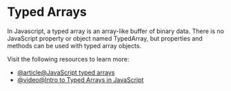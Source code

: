 # Typed Arrays

In Javascript, a typed array is an array-like buffer of binary data. There is no JavaScript property or object named TypedArray, but properties and methods can be used with typed array objects.

Visit the following resources to learn more:

- [@article@JavaScript typed arrays](https://developer.mozilla.org/en-US/docs/Web/JavaScript/Typed_arrays)
- [@video@Intro to Typed Arrays in JavaScript](https://www.youtube.com/watch?v=UYkJaW3pmj0)
